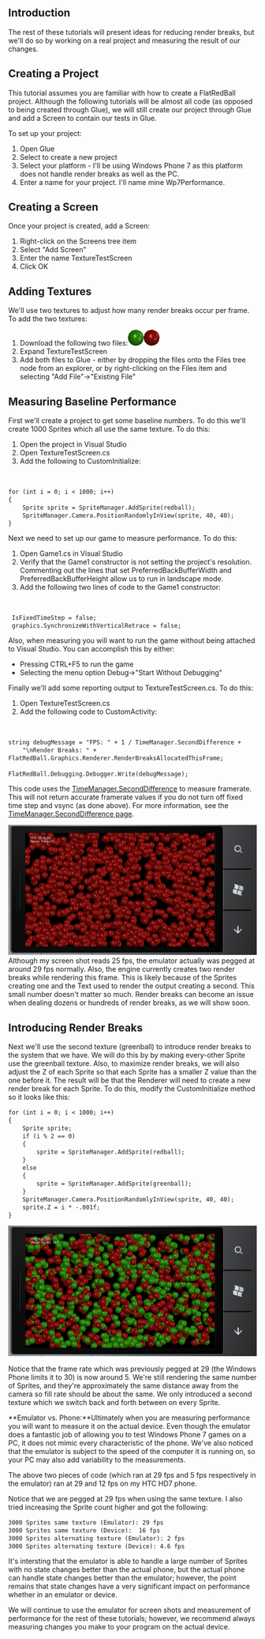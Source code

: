 ## Introduction

The rest of these tutorials will present ideas for reducing render breaks, but we'll do so by working on a real project and measuring the result of our changes.

## Creating a Project

This tutorial assumes you are familiar with how to create a FlatRedBall project. Although the following tutorials will be almost all code (as opposed to being created through Glue), we will still create our project through Glue and add a Screen to contain our tests in Glue.

To set up your project:

1.  Open Glue
2.  Select to create a new project
3.  Select your platform - I'll be using Windows Phone 7 as this platform does not handle render breaks as well as the PC.
4.  Enter a name for your project. I'll name mine Wp7Performance.

## Creating a Screen

Once your project is created, add a Screen:

1.  Right-click on the Screens tree item
2.  Select "Add Screen"
3.  Enter the name TextureTestScreen
4.  Click OK

## Adding Textures

We'll use two textures to adjust how many render breaks occur per frame. To add the two textures:

1.  Download the following two files:![Greenball.png](/media/migrated_media-Greenball.png)![Redball.png](/media/migrated_media-Redball.png)
2.  Expand TextureTestScreen
3.  Add both files to Glue - either by dropping the files onto the Files tree node from an explorer, or by right-clicking on the Files item and selecting "Add File"-\>"Existing File"

## Measuring Baseline Performance

First we'll create a project to get some baseline numbers. To do this we'll create 1000 Sprites which all use the same texture. To do this:

1.  Open the project in Visual Studio
2.  Open TextureTestScreen.cs
3.  Add the following to CustomInitialize:

&nbsp;

    for (int i = 0; i < 1000; i++)
    {
        Sprite sprite = SpriteManager.AddSprite(redball);
        SpriteManager.Camera.PositionRandomlyInView(sprite, 40, 40);
    }

Next we need to set up our game to measure performance. To do this:

1.  Open Game1.cs in Visual Studio
2.  Verify that the Game1 constructor is not setting the project's resolution. Commenting out the lines that set PreferredBackBufferWidth and PreferredBackBufferHeight allow us to run in landscape mode.
3.  Add the following two lines of code to the Game1 constructor:

&nbsp;

     IsFixedTimeStep = false;
     graphics.SynchronizeWithVerticalRetrace = false;

Also, when measuring you will want to run the game without being attached to Visual Studio. You can accomplish this by either:

-   Pressing CTRL+F5 to run the game
-   Selecting the menu option Debug-\>"Start Without Debugging"

Finally we'll add some reporting output to TextureTestScreen.cs. To do this:

1.  Open TextureTestScreen.cs
2.  Add the following code to CustomActivity:

&nbsp;

    string debugMessage = "FPS: " + 1 / TimeManager.SecondDifference +
        "\nRender Breaks: " + FlatRedBall.Graphics.Renderer.RenderBreaksAllocatedThisFrame;

    FlatRedBall.Debugging.Debugger.Write(debugMessage);

This code uses the [TimeManager.SecondDifference](/frb/docs/index.php?title=FlatRedBall.TimeManager.SecondDifference "FlatRedBall.TimeManager.SecondDifference") to measure framerate. This will not return accurate framerate values if you do not turn off fixed time step and vsync (as done above). For more information, see the [TimeManager.SecondDifference page](/frb/docs/index.php?title=FlatRedBall.TimeManager.SecondDifference "FlatRedBall.TimeManager.SecondDifference").

![BaselineRenderBreaks.png](/media/migrated_media-BaselineRenderBreaks.png) Although my screen shot reads 25 fps, the emulator actually was pegged at around 29 fps normally. Also, the engine currently creates two render breaks while rendering this frame. This is likely because of the Sprites creating one and the Text used to render the output creating a second. This small number doesn't matter so much. Render breaks can become an issue when dealing dozens or hundreds of render breaks, as we will show soon.

## Introducing Render Breaks

Next we'll use the second texture (greenball) to introduce render breaks to the system that we have. We will do this by by making every-other Sprite use the greenball texture. Also, to maximize render breaks, we will also adjust the Z of each Sprite so that each Sprite has a smaller Z value than the one before it. The result will be that the Renderer will need to create a new render break for each Sprite. To do this, modify the CustomInitialize method so it looks like this:

    for (int i = 0; i < 1000; i++)
    {
        Sprite sprite;
        if (i % 2 == 0)
        {
            sprite = SpriteManager.AddSprite(redball);
        }
        else
        {
            sprite = SpriteManager.AddSprite(greenball);
        }
        SpriteManager.Camera.PositionRandomlyInView(sprite, 40, 40);
        sprite.Z = i * -.001f;
    }

![LotsOfRenderBreaks.png](/media/migrated_media-LotsOfRenderBreaks.png)

Notice that the frame rate which was previously pegged at 29 (the Windows Phone limits it to 30) is now around 5. We're still rendering the same number of Sprites, and they're approximately the same distance away from the camera so fill rate should be about the same. We only introduced a second texture which we switch back and forth between on every Sprite.

**Emulator vs. Phone:**Ultimately when you are measuring performance you will want to measure it on the actual device. Even though the emulator does a fantastic job of allowing you to test Windows Phone 7 games on a PC, it does not mimic every characteristic of the phone. We've also noticed that the emulator is subject to the speed of the computer it is running on, so your PC may also add variability to the measurements.

The above two pieces of code (which ran at 29 fps and 5 fps respectively in the emulator) ran at 29 and 12 fps on my HTC HD7 phone.

Notice that we are pegged at 29 fps when using the same texture. I also tried increasing the Sprite count higher and got the following:

    3000 Sprites same texture (Emulator): 29 fps
    3000 Sprites same texture (Device):  16 fps
    3000 Sprites alternating texture (Emulator): 2 fps
    3000 Sprites alternating texture (Device): 4.6 fps

It's intersting that the emulator is able to handle a large number of Sprites with no state changes better than the actual phone, but the actual phone can handle state changes better than the emulator; however, the point remains that state changes have a very significant impact on performance whether in an emulator or device.

We will continue to use the emulator for screen shots and measurement of performance for the rest of these tutorials; however, we recommend always measuring changes you make to your program on the actual device.
